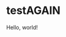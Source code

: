 # testAGAIN
<html lang="en" dir="ltr">
  <head>
    <meta charset="utf-8">
    <title>hello</title>
  </head>
  <body>
    Hello, world!
  </body>
</html>
